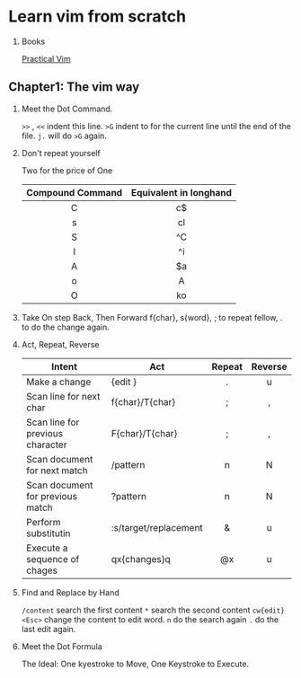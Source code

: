 # Learn vim from scratch

1. Books

    [Practical Vim](https://digtvbg.com/files/LINUX/Practical%20Vim%20-%20Drew%20Neil_1241.pdf)

## Chapter1: The vim way

1. Meet the Dot Command.

    `>>` , `<<` indent this line.
    `>G` indent to for the current line until the end of the file.
    `j.` will do `>G` again.

2. Don't repeat yourself

    Two for the price of One

    |Compound Command | Equivalent in longhand |
    | :---:| :---: |
    | C | c$ |
    | s | cl |
    | S | ^C |
    | I | ^i |
    | A | $a |
    | o | A<CR> |
    | O | ko | 

3. Take On step Back, Then Forward
    f{char}, s{word}<ESC>,
    ; to repeat fellow,
    . to do the change again.

4. Act, Repeat, Reverse

    | Intent | Act | Repeat | Reverse |
    | --- | --- | :---: | :--: |
    | Make a change | {edit } | . | u |
    | Scan line for next char | f{char}/T{char} |; | , |
    | Scan line for previous character | F{char}/T{char} |; |, |
    | Scan document for next match | /pattern<CR> | n | N |
    | Scan document for previous match | ?pattern<CR> | n | N |
    | Perform substitutin | :s/target/replacement | & | u |
    | Execute a sequence of chages | qx{changes}q | @x | u |

5. Find and Replace by Hand

	`/content` search the first content
	`*` search the second content
	`cw{edit}<Esc>` change the content to edit word.
	`n` do the search again
	`.` do the last edit again.

6. Meet the Dot Formula

    The Ideal: One kyestroke to Move, One Keystroke to Execute.
